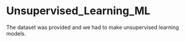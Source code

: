 # Unsupervised_Learning_ML
The dataset was provided and we had to make unsupervised learning models.
